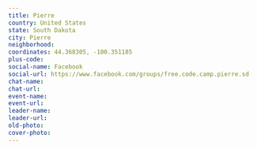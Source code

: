 ```yaml
---
title: Pierre
country: United States
state: South Dakota
city: Pierre
neighborhood: 
coordinates: 44.368305, -100.351185
plus-code:
social-name: Facebook
social-url: https://www.facebook.com/groups/free.code.camp.pierre.sd
chat-name:
chat-url:
event-name:
event-url:
leader-name:
leader-url:
old-photo: 
cover-photo:
---
```

